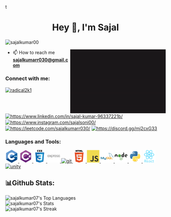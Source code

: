 t
<h1 align="center">Hey 👋, I'm Sajal</h1>

<p align="left"> <img src="https://komarev.com/ghpvc/?username=sajalkumar00&label=Profile%20views&color=0e75b6&style=flat" alt="sajalkumar00" align="center" /> </p>
<img align="right" alt="wait it will come" width="300" height="200" src="https://github.com/sajalkumar07/sajalkumar07/blob/main/newwel.gif?raw=true">

- 📫 How to reach me **sajalkumarr030@gmail.com**

<h3 align="left">Connect with me:</h3>
<p align="left">
<a href="https://twitter.com/radical2k1" target="blank"><img align="center" src="https://raw.githubusercontent.com/rahuldkjain/github-profile-readme-generator/master/src/images/icons/Social/twitter.svg" alt="radical2k1" height="30" width="40" /></a>
<a href="https://linkedin.com/in/https://www.linkedin.com/in/sajal-kumar-96337221b/" target="blank"><img align="center" src="https://raw.githubusercontent.com/rahuldkjain/github-profile-readme-generator/master/src/images/icons/Social/linked-in-alt.svg" alt="https://www.linkedin.com/in/sajal-kumar-96337221b/" height="30" width="40" /></a>
<a href="https://instagram.com/https://www.instagram.com/sajalsoni00/" target="blank"><img align="center" src="https://raw.githubusercontent.com/rahuldkjain/github-profile-readme-generator/master/src/images/icons/Social/instagram.svg" alt="https://www.instagram.com/sajalsoni00/" height="30" width="40" /></a>
<a href="https://www.leetcode.com/https://leetcode.com/sajalkumarr030/" target="blank"><img align="center" src="https://raw.githubusercontent.com/rahuldkjain/github-profile-readme-generator/master/src/images/icons/Social/leet-code.svg" alt="https://leetcode.com/sajalkumarr030/" height="30" width="40" /></a>
<a href="https://discord.gg/https://discord.gg/mj2cxG33" target="blank"><img align="center" src="https://raw.githubusercontent.com/rahuldkjain/github-profile-readme-generator/master/src/images/icons/Social/discord.svg" alt="https://discord.gg/mj2cxG33" height="30" width="40" /></a>
</p>

<p align="left">
</p>
<h3 align="left">Languages and Tools:</h3>
<p align="left"> <a href="https://www.w3schools.com/cpp/" target="_blank" rel="noreferrer"> <img src="https://raw.githubusercontent.com/devicons/devicon/master/icons/cplusplus/cplusplus-original.svg" alt="cplusplus" width="40" height="40"/> </a> <a href="https://www.w3schools.com/cs/" target="_blank" rel="noreferrer"> <img src="https://raw.githubusercontent.com/devicons/devicon/master/icons/csharp/csharp-original.svg" alt="csharp" width="40" height="40"/> </a> <a href="https://www.w3schools.com/css/" target="_blank" rel="noreferrer"> <img src="https://raw.githubusercontent.com/devicons/devicon/master/icons/css3/css3-original-wordmark.svg" alt="css3" width="40" height="40"/> </a> <a href="https://expressjs.com" target="_blank" rel="noreferrer"> <img src="https://raw.githubusercontent.com/devicons/devicon/master/icons/express/express-original-wordmark.svg" alt="express" width="40" height="40" style="color: white"/> </a> <a href="https://git-scm.com/" target="_blank" rel="noreferrer"> <img src="https://www.vectorlogo.zone/logos/git-scm/git-scm-icon.svg" alt="git" width="40" height="40"/> </a> <a href="https://www.w3.org/html/" target="_blank" rel="noreferrer"> <img src="https://raw.githubusercontent.com/devicons/devicon/master/icons/html5/html5-original-wordmark.svg" alt="html5" width="40" height="40"/> </a> <a href="https://developer.mozilla.org/en-US/docs/Web/JavaScript" target="_blank" rel="noreferrer"> <img src="https://raw.githubusercontent.com/devicons/devicon/master/icons/javascript/javascript-original.svg" alt="javascript" width="40" height="40"/> </a> <a href="https://www.mysql.com/" target="_blank" rel="noreferrer"> <img src="https://raw.githubusercontent.com/devicons/devicon/master/icons/mysql/mysql-original-wordmark.svg" alt="mysql" width="40" height="40"/> </a> <a href="https://nodejs.org" target="_blank" rel="noreferrer"> <img src="https://raw.githubusercontent.com/devicons/devicon/master/icons/nodejs/nodejs-original-wordmark.svg" alt="nodejs" width="40" height="40"/> </a> <a href="https://www.python.org" target="_blank" rel="noreferrer"> <img src="https://raw.githubusercontent.com/devicons/devicon/master/icons/python/python-original.svg" alt="python" width="40" height="40"/> </a> <a href="https://reactjs.org/" target="_blank" rel="noreferrer"> <img src="https://raw.githubusercontent.com/devicons/devicon/master/icons/react/react-original-wordmark.svg" alt="react" width="40" height="40"/> </a> <a href="https://tailwindcss.com/" target="_blank" rel="noreferrer"> <a href="https://unity.com/" target="_blank" rel="noreferrer"> <img src="https://www.vectorlogo.zone/logos/unity3d/unity3d-icon.svg" alt="unity" width="40" height="40"/> </a> </p>


<h2 align="left">📊Github Stats:</h2>

![sajalkumar07's Top Languages](https://github-readme-stats.vercel.app/api/top-langs/?username=sajalkumar07&theme=dark&show_icons=true&hide_border=true&layout=compact)<br>
![sajalkumar07's Stats](https://github-readme-stats.vercel.app/api?username=sajalkumar07&theme=dark&show_icons=true&hide_border=true&count_private=true)<br>
![sajalkumar07's Streak](https://github-readme-streak-stats.herokuapp.com/?user=sajalkumar07&theme=dark&hide_border=true)








